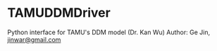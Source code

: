 # TAMUDDMDriver
Python interface for TAMU's DDM model (Dr. Kan Wu)
Author: Ge Jin, jinwar@gmail.com

